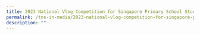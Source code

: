 ```yaml
---
title: 2023 National Vlog Competition for Singapore Primary School Students
permalink: /tns-in-media/2023-national-vlog-competition-for-singapore-primary-school-students/
description: ""
---
```

